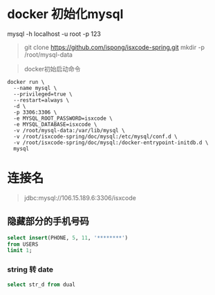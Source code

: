 # docker 初始化mysql

mysql -h localhost -u root -p 123

> git clone https://github.com/ispong/isxcode-spring.git
> mkdir -p /root/mysql-data

> docker初始启动命令
```
docker run \
  --name mysql \
  --privileged=true \
  --restart=always \
  -d \
  -p 3306:3306 \
  -e MYSQL_ROOT_PASSWORD=isxcode \
  -e MYSQL_DATABASE=isxcode \
  -v /root/mysql-data:/var/lib/mysql \
  -v /root/isxcode-spring/doc/mysql:/etc/mysql/conf.d \
  -v /root/isxcode-spring/doc/mysql:/docker-entrypoint-initdb.d \
  mysql
```

# 连接名

> jdbc:mysql://106.15.189.6:3306/isxcode


## 隐藏部分的手机号码
```sql
select insert(PHONE, 5, 11, '********')
from USERS
limit 1;
```

### string 转 date
```sql
select str_d from dual
```

